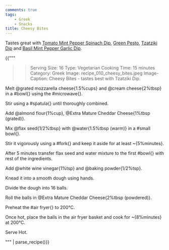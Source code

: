 ```yaml
---
comments: true
tags:
    - Greek
    - Snacks
title: Cheesy Bites
---
```


Tastes great with [Tomato Mint Pepper Spinach Dip](../Dips/recipe_007_mint_spinach_dip.md), [Green Pesto](../Dips/recipe_008_green_pesto.md), [Tzatziki Dip](../Dips/recipe_009_tzatziki_dip.md) and [Basil Mint Pepper Garlic Dip](../Dips/recipe_012_basil_mint_dip.md).

{{"""
>> Serving Size: 16
>> Type: Vegetarian
>> Cooking Time: 15 minutes
>> Category: Greek
>> Image: recipe_010_cheesy_bites.jpeg
>> Image-Caption: Cheesy Bites - tastes best with Tzatziki Dip.

Melt @grated mozzarella cheese{1.5%cups} and @cream cheese{2%tbsp} in a #bowl{} using the #microwave{}. 

Stir using a #spatula{} until thoroughly combined.

Add @almond flour{1%cup}, @Extra Mature Cheddar Cheese{1%tbsp (grated)}.

Mix @flax seed{1/2%tbsp} with @water{1.5%tbsp (warm)} in a #small bowl{}.

Stir it vigorously using a #fork{} and keep it aside for at least ~{5%minutes}.

After 5 minutes transfer flax seed and water mixture to the first #bowl{} with rest of the ingredients.

Add @white wine vinegar{1%tsp} and @baking powder{1/2%tsp}. 

Knead it into a smooth dough using hands.

Divide the dough into 16 balls.

Roll the balls in @Extra Mature Cheddar Cheese{2%tbsp (powdered)}.

Preheat the #air fryer{} to 200°C. 

Once hot, place the balls in the air fryer basket and cook for ~{8%minutes} at 200°C.

Serve Hot.

""" | parse_recipe()}}
